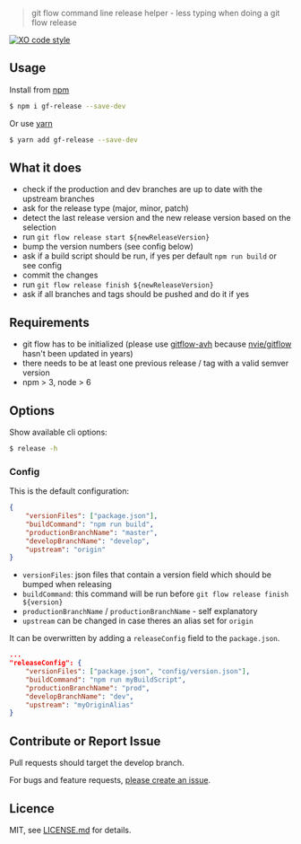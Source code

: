 > git flow command line release helper - less typing when doing a git flow release

[![XO code style](https://img.shields.io/badge/code_style-XO-5ed9c7.svg)](https://github.com/sindresorhus/xo)

## Usage

Install from [npm](https://npmjs.com/release) 

```bash
$ npm i gf-release --save-dev
```

Or use [yarn](https://yarnpkg.com/en/docs/install)
```bash
$ yarn add gf-release --save-dev
```

## What it does

- check if the production and dev branches are up to date with the upstream branches
- ask for the release type (major, minor, patch)
- detect the last release version and the new release version based on the selection
- run `git flow release start ${newReleaseVersion}`
- bump the version numbers (see config below)
- ask if a build script should be run, if yes per default `npm run build` or see config
- commit the changes 
- run `git flow release finish ${newReleaseVersion}` 
- ask if all branches and tags should be pushed and do it if yes

## Requirements

- git flow has to be initialized (please use [gitflow-avh](https://github.com/petervanderdoes/gitflow-avh) because [nvie/gitflow](https://github.com/nvie/gitflow) hasn't been updated in years)
- there needs to be at least one previous release / tag with a valid semver version
- npm > 3, node > 6

## Options

Show available cli options:
```bash
$ release -h
```

### Config

This is the default configuration:

```json
{
    "versionFiles": ["package.json"],
    "buildCommand": "npm run build",
    "productionBranchName": "master",
    "developBranchName": "develop",
    "upstream": "origin"
}
``` 
- `versionFiles`: json files that contain a version field which should be bumped when releasing
- `buildCommand`: this command will be run before `git flow release finish ${version}`
- `productionBranchName`  / `productionBranchName` - self explanatory
- `upstream` can be changed in case theres an alias set for `origin` 

It can be overwritten by adding a `releaseConfig` field to the `package.json`.

```json
...
"releaseConfig": {
    "versionFiles": ["package.json", "config/version.json"],
    "buildCommand": "npm run myBuildScript",
    "productionBranchName": "prod",
    "developBranchName": "dev",
    "upstream": "myOriginAlias"
}
```

## Contribute or Report Issue

Pull requests should target the develop branch.

For bugs and feature requests, [please create an issue][10].

[10]: https://github.com/stbaer/gf-release/issues

## Licence

MIT, see [LICENSE.md](https://github.com/stbaer/gf-release/blob/master/LICENSE.md) for details.

